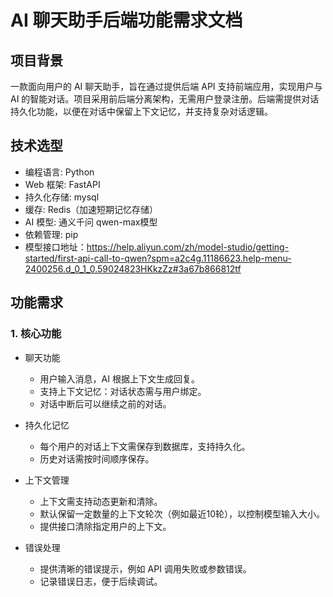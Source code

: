 # AI 聊天助手后端功能需求文档

## 项目背景

一款面向用户的 AI 聊天助手，旨在通过提供后端 API 支持前端应用，实现用户与 AI 的智能对话。项目采用前后端分离架构，无需用户登录注册。后端需提供对话持久化功能，以便在对话中保留上下文记忆，并支持复杂对话逻辑。


## 技术选型

- 编程语言: Python
- Web 框架: FastAPI
- 持久化存储: mysql
- 缓存: Redis（加速短期记忆存储）
- AI 模型: 通义千问 qwen-max模型
- 依赖管理: pip
- 模型接口地址：https://help.aliyun.com/zh/model-studio/getting-started/first-api-call-to-qwen?spm=a2c4g.11186623.help-menu-2400256.d_0_1_0.59024823HKkzZz#3a67b866812tf

## 功能需求 

### 1. 核心功能

-  聊天功能

    - 用户输入消息，AI 根据上下文生成回复。
    - 支持上下文记忆：对话状态需与用户绑定。
    - 对话中断后可以继续之前的对话。
- 持久化记忆

    - 每个用户的对话上下文需保存到数据库，支持持久化。
    - 历史对话需按时间顺序保存。
- 上下文管理

    - 上下文需支持动态更新和清除。
    - 默认保留一定数量的上下文轮次（例如最近10轮），以控制模型输入大小。
    - 提供接口清除指定用户的上下文。
- 错误处理

    - 提供清晰的错误提示，例如 API 调用失败或参数错误。
    - 记录错误日志，便于后续调试。